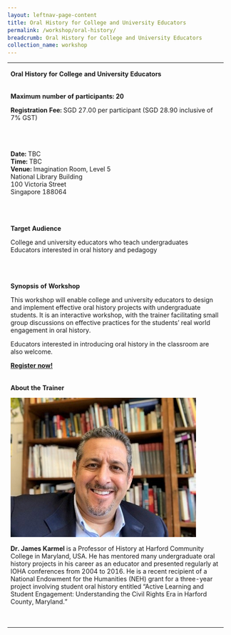 ```yaml
---
layout: leftnav-page-content
title: Oral History for College and University Educators
permalink: /workshop/oral-history/
breadcrumb: Oral History for College and University Educators
collection_name: workshop
---
```

<table>
<tbody>
<tr>
<td width="471">
<p><strong>Oral History for College and University Educators</strong></p>
</td>
</tr>
<tr>
<td width="471">
<p><strong>Maximum number of participants: 20 </strong></p>
<p><strong>Registration Fee: </strong>SGD 27.00 per participant (SGD 28.90 inclusive of 7% GST)</p>
<p>&nbsp;</p>
</td>
</tr>
<tr>
<td width="471">
<p><strong>Date: </strong>TBC
<br><strong>Time: </strong>TBC
<br><strong>Venue:</strong> Imagination Room, Level 5
<br>National Library Building
<br>100 Victoria Street
<br>Singapore 188064</p>
<p><strong>&nbsp;</strong></p>
</td>
</tr>
<tr>
<td width="471">
<p><strong>Target Audience</strong></p>
<p>College and university educators who teach undergraduates
<br>Educators interested in oral history and pedagogy</p>
<p><em>&nbsp;</em></p>
</td>
</tr>
<tr>
<td width="471">
<p><strong>Synopsis of Workshop</strong></p>
<p>This workshop will enable college and university educators to design and implement effective oral history projects with undergraduate students. It is an interactive workshop, with the trainer facilitating small group discussions on effective practices for the students&rsquo; real world engagement in oral history.</p>
<p>Educators interested in introducing oral history in the classroom are also welcome.</p>
<p><strong><a href="https://www.nlb.gov.sg/golibrary2/e/ioha2020workshop4">Register now!</a></strong></p>
</td>
</tr>
<tr>
<td width="471">
<p><strong>About the Trainer</strong></p>
<img src="/images/jameskarmel.jpg" alt="James Karmel" style="width:416px;" />
<p><strong>Dr. James Karmel</strong> is a Professor of History at Harford Community College in Maryland, USA. He has mentored many undergraduate oral history projects in his career as an educator and presented regularly at IOHA conferences from 2004 to 2016. He is a recent recipient of a National Endowment for the Humanities (NEH) grant for a three-year project involving student oral history entitled &ldquo;Active Learning and Student Engagement: Understanding the Civil Rights Era in Harford County, Maryland.&rdquo;</p>
<p>&nbsp;</p>
</td>
</tr>
</tbody>
</table>